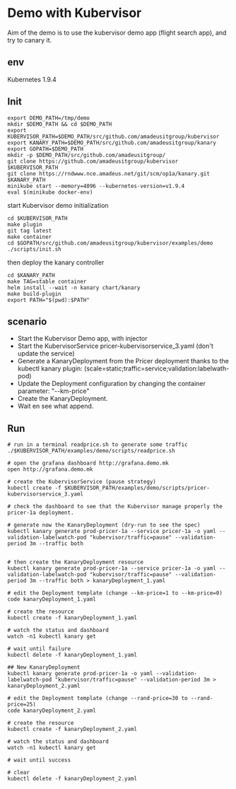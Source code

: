 # Demo with Kubervisor

Aim of the demo is to use the kubervisor demo app (flight search app), and try to canary it.

## env

Kubernetes 1.9.4

## Init

```shell
export DEMO_PATH=/tmp/demo
mkdir $DEMO_PATH && cd $DEMO_PATH
export KUBERVISOR_PATH=$DEMO_PATH/src/github.com/amadeusitgroup/kubervisor
export KANARY_PATH=$DEMO_PATH/src/github.com/amadeusitgroup/kanary
export GOPATH=$DEMO_PATH
mkdir -p $DEMO_PATH/src/github.com/amadeusitgroup/
git clone https://github.com/amadeusitgroup/kubervisor $KUBERVISOR_PATH
git clone https://rndwww.nce.amadeus.net/git/scm/op1a/kanary.git $KANARY_PATH
minikube start --memory=4096 --kubernetes-version=v1.9.4
eval $(minikube docker-env)
```

start Kubervisor demo initialization

```shell
cd $KUBERVISOR_PATH
make plugin
git tag latest
make container
cd $GOPATH/src/github.com/amadeusitgroup/kubervisor/examples/demo
./scripts/init.sh
```

then deploy the kanary controller

```shell
cd $KANARY_PATH
make TAG=stable container
helm install --wait -n kanary chart/kanary
make build-plugin
export PATH="$(pwd):$PATH"
```

## scenario

- Start the Kubervisor Demo app, with injector
- Start the KubervisorService pricer-kubervisorservice_3.yaml (don't update the service)
- Generate a KanaryDeployment from the Pricer deployment thanks to the kubectl kanary plugin: (scale=static;traffic=service;validation:labelwath-pod)
- Update the Deployment configuration by changing the container parameter: "--km-price"
- Create the KanaryDeployment.
- Wait en see what append.

## Run

```shell
# run in a terminal readprice.sh to generate some traffic
./$KUBERVISOR_PATH/examples/demo/scripts/readprice.sh

# open the grafana dashboard http://grafana.demo.mk
open http://grafana.demo.mk

# create the KubervisorService (pause strategy)
kubectl create -f $KUBERVISOR_PATH/examples/demo/scripts/pricer-kubervisorservice_3.yaml

# check the dashboard to see that the Kubervisor manage properly the pricer-1a deployment.

# generate now the KanaryDeployment (dry-run to see the spec)
kubectl kanary generate prod-pricer-1a --service pricer-1a -o yaml --validation-labelwatch-pod "kubervisor/traffic=pause" --validation-period 3m --traffic both


# then create the KanaryDeployment resource
kubectl kanary generate prod-pricer-1a --service pricer-1a -o yaml --validation-labelwatch-pod "kubervisor/traffic=pause" --validation-period 3m --traffic both > kanaryDeployment_1.yaml

# edit the Deployment template (change --km-price=1 to --km-price=0)
code kanaryDeployment_1.yaml

# create the resource
kubectl create -f kanaryDeployment_1.yaml

# watch the status and dashboard
watch -n1 kubectl kanary get

# wait until failure
kubectl delete -f kanaryDeployment_1.yaml

## New KanaryDeployment
kubectl kanary generate prod-pricer-1a -o yaml --validation-labelwatch-pod "kubervisor/traffic=pause" --validation-period 3m > kanaryDeployment_2.yaml

# edit the Deployment template (change --rand-price=30 to --rand-price=25)
code kanaryDeployment_2.yaml

# create the resource
kubectl create -f kanaryDeployment_2.yaml

# watch the status and dashboard
watch -n1 kubectl kanary get

# wait until success

# clear
kubectl delete -f kanaryDeployment_2.yaml

```
